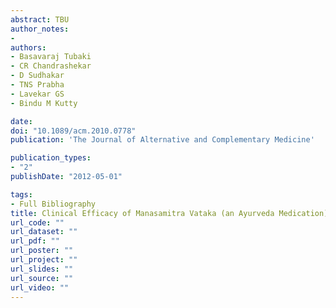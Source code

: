 ```yaml
---
abstract: TBU
author_notes:
- 
authors:
- Basavaraj Tubaki
- CR Chandrashekar
- D Sudhakar
- TNS Prabha
- Lavekar GS
- Bindu M Kutty

date: 
doi: "10.1089/acm.2010.0778"
publication: 'The Journal of Alternative and Complementary Medicine'

publication_types:
- "2"
publishDate: "2012-05-01"

tags:
- Full Bibliography
title: Clinical Efficacy of Manasamitra Vataka (an Ayurveda Medication) on Generalized Anxiety Disorder with Comorbid Generalized Social Phobia - A Randomized Controlled Study
url_code: ""
url_dataset: ""
url_pdf: ""
url_poster: ""
url_project: ""
url_slides: ""
url_source: ""
url_video: ""
---
```

